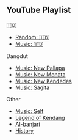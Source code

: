 ## YouTube Playlist

🇮🇩
- [Random: 🇮🇩](https://www.youtube.com/playlist?list=PL9VVTiiHd4aKtWq8LVhi4vwjaf4BvMqVK)
- [Music: 🇮🇩](https://www.youtube.com/playlist?list=PL9VVTiiHd4aIilme2u__V0wEOYqu-qKB_)

Dangdut
- [Music: New Pallapa](https://www.youtube.com/playlist?list=PL9VVTiiHd4aKddtRDo-vNcV45biziVEKd)
- [Music: New Monata](https://www.youtube.com/playlist?list=PL9VVTiiHd4aKEYOLMV6dyBSYK5qlwSxGv)
- [Music: New Kendedes](https://www.youtube.com/playlist?list=PL9VVTiiHd4aJUTeKZk_qaK9ebUIb04qCa)
- [Music: Sagita](https://www.youtube.com/playlist?list=PL9VVTiiHd4aJV9fpJhpMDK9EbaSWsuWWD)

Other
- [Music: Self](https://www.youtube.com/playlist?list=PL9VVTiiHd4aKLfI6UHT4erj4o5oz4p4HX)
- [Legend of Kendang](https://www.youtube.com/playlist?list=PL9VVTiiHd4aKLUwKlIttdTQaf5d1DIjYw)
- [Al-banjari](https://www.youtube.com/playlist?list=PL9VVTiiHd4aJZwFDVfedpcOhoEL6J7Zqp)
- [History](https://www.youtube.com/playlist?list=PL9VVTiiHd4aJnV6-sZH7BSxiTSQDnoBbI)
